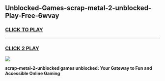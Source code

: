 
## Unblocked-Games-scrap-metal-2-unblocked-Play-Free-6wvay
<h3>
<a href="https://premium76.site?title=scrap-metal-2-unblocked&ref=19M">CLICK TO PLAY</a></h3>
<hr>

<h3>
<a href="https://premium76.site?title=scrap-metal-2-unblocked&ref=19M">CLICK 2 PLAY</a>
  
</h3>

<a href="https://premium76.site?title=scrap-metal-2-unblocked&ref=19M"><img src="https://clearcache.store/games.png"></a>


**scrap-metal-2-unblocked games unblocked: Your Gateway to Fun and Accessible Online Gaming**
